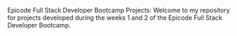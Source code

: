 Epicode Full Stack Developer Bootcamp Projects: Welcome to my repository for projects developed during the weeks 1 and 2 of the Epicode Full Stack Developer Bootcamp.
